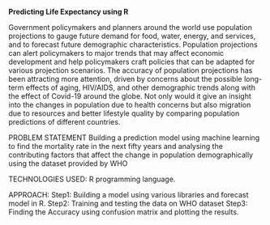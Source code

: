 **Predicting Life Expectancy using R**

Government policymakers and planners around the world use population projections to gauge future demand for food, water, energy, and services, and to forecast future demographic characteristics. Population projections can alert policymakers to major trends that may affect economic development and help policymakers craft policies that can be adapted for various projection scenarios. The accuracy of population projections has been attracting more attention, driven by concerns about the possible long-term effects of aging, HIV/AIDS, and other demographic trends along with the effect of Covid-19 around the globe. Not only would it give an insight into the changes in population due to health concerns but also migration due to resources and better lifestyle quality by comparing population predictions of different countries.

PROBLEM STATEMENT
Building a prediction model using machine learning to find the mortality rate in the next fifty years and analysing the contributing factors that affect the change in population demographically using the dataset provided by WHO

TECHNOLOGIES USED: R programming language.

APPROACH:
Step1: Building a model using various libraries and forecast model in R.
Step2: Training and testing the data on WHO dataset
Step3: Finding the Accuracy using confusion matrix and plotting the results.
 

